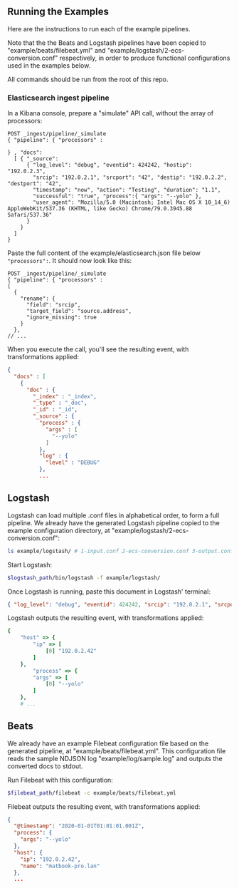 ## Running the Examples

Here are the instructions to run each of the example pipelines.

Note that the the Beats and Logstash pipelines have been copied to
"example/beats/filebeat.yml" and "example/logstash/2-ecs-conversion.conf" respectively,
in order to produce functional configurations used in the examples below.

All commands should be run from the root of this repo.

### Elasticsearch ingest pipeline

In a Kibana console, prepare a "simulate" API call, without the array of processors:

```JS
POST _ingest/pipeline/_simulate
{ "pipeline": { "processors" :

} , "docs":
  [ { "_source":
      { "log_level": "debug", "eventid": 424242, "hostip": "192.0.2.3",
        "srcip": "192.0.2.1", "srcport": "42", "destip": "192.0.2.2", "destport": "42",
        "timestamp": "now", "action": "Testing", "duration": "1.1",
        "successful": "true", "process":{ "args": "--yolo" },
        "user_agent": "Mozilla/5.0 (Macintosh; Intel Mac OS X 10_14_6) AppleWebKit/537.36 (KHTML, like Gecko) Chrome/79.0.3945.88 Safari/537.36"
      }
    }
  ]
}
```

Paste the full content of the example/elasticsearch.json file below `"processors":`.
It should now look like this:

```JS
POST _ingest/pipeline/_simulate
{ "pipeline": { "processors" :
[
  {
    "rename": {
      "field": "srcip",
      "target_field": "source.address",
      "ignore_missing": true
    }
  },
// ...
```

When you execute the call, you'll see the resulting event, with transformations applied:

```JSON
{
  "docs" : [
    {
      "doc" : {
        "_index" : "_index",
        "_type" : "_doc",
        "_id" : "_id",
        "_source" : {
          "process" : {
            "args" : [
              "--yolo"
            ]
          },
          "log" : {
            "level" : "DEBUG"
          },
          ...
```

## Logstash

Logstash can load multiple .conf files in alphabetical order, to form a full pipeline.
We already have the generated Logstash pipeline copied to the example configuration
directory, at "example/logstash/2-ecs-conversion.conf":

```bash
ls example/logstash/ # 1-input.conf 2-ecs-conversion.conf 3-output.conf
```

Start Logstash:

```bash
$logstash_path/bin/logstash -f example/logstash/
```

Once Logstash is running, paste this document in Logstash' terminal:

```json
{ "log_level": "debug", "eventid": 424242, "srcip": "192.0.2.1", "srcport": 42, "destip": "192.0.2.2", "destport": 42, "hostip": "192.0.2.42", "ts": "now", "action": "Testing", "duration": "1.1", "process":{ "args": "--yolo" }, "user_agent": "Mozilla/5.0 (Macintosh; Intel Mac OS X 10_14_6) AppleWebKit/537.36 (KHTML, like Gecko) Chrome/79.0.3945.88 Safari/537.36" }
```

Logstash outputs the resulting event, with transformations applied:

```ruby
{
    "host" => {
        "ip" => [
            [0] "192.0.2.42"
        ]
    },
        "process" => {
        "args" => [
            [0] "--yolo"
        ]
    },
    # ...
```

## Beats

We already have an example Filebeat configuration file based on the generated
pipeline, at "example/beats/filebeat.yml". This configuration file reads the sample
NDJSON log "example/log/sample.log" and outputs the converted docs to stdout.

Run Filebeat with this configuration:

```bash
$filebeat_path/filebeat -c example/beats/filebeat.yml
```

Filebeat outputs the resulting event, with transformations applied:

```JSON
{
  "@timestamp": "2020-01-01T01:01:01.001Z",
  "process": {
    "args": "--yolo"
  },
  "host": {
    "ip": "192.0.2.42",
    "name": "matbook-pro.lan"
  },
  ...
```

<!-- Some inconsequential change -->

